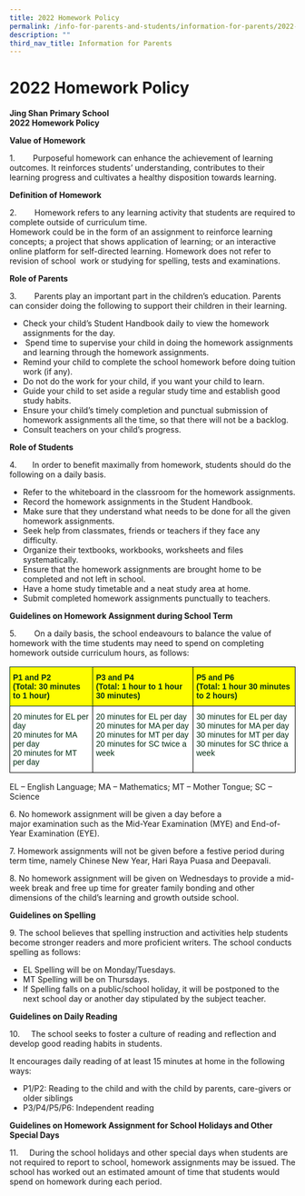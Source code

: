 ```yaml
---
title: 2022 Homework Policy
permalink: /info-for-parents-and-students/information-for-parents/2022-homework-policy/
description: ""
third_nav_title: Information for Parents
---
```

# **2022 Homework Policy**

**Jing Shan Primary School**  
**2022 Homework Policy**

**Value of Homework**

1.        Purposeful homework can enhance the achievement of learning outcomes. It reinforces students’ understanding, contributes to their learning progress and cultivates a healthy disposition towards learning.

**Definition of Homework**

2.        Homework refers to any learning activity that students are required to complete outside of curriculum time.   
Homework could be in the form of an assignment to reinforce learning concepts; a project that shows application of learning; or an interactive online platform for self-directed learning. Homework does not refer to revision of school  work or studying for spelling, tests and examinations.

**Role of Parents**

3.        Parents play an important part in the children’s education. Parents can consider doing the following to support their children in their learning.

* Check your child’s Student Handbook daily to view the homework assignments for the day.
*  Spend time to supervise your child in doing the homework assignments and learning through the homework assignments.
* Remind your child to complete the school homework before doing tuition work (if any).
* Do not do the work for your child, if you want your child to learn.
* Guide your child to set aside a regular study time and establish good study habits.
* Ensure your child’s timely completion and punctual submission of homework assignments all the time, so that there will not be a backlog.
* Consult teachers on your child’s progress.

**Role of Students**

4.       In order to benefit maximally from homework, students should do the following on a daily basis.

* Refer to the whiteboard in the classroom for the homework assignments.
* Record the homework assignments in the Student Handbook.
* Make sure that they understand what needs to be done for all the given homework assignments.
* Seek help from classmates, friends or teachers if they face any difficulty.
* Organize their textbooks, workbooks, worksheets and files systematically.
* Ensure that the homework assignments are brought home to be completed and not left in school.
* Have a home study timetable and a neat study area at home.  
* Submit completed homework assignments punctually to teachers.

**Guidelines on Homework Assignment during School Term**

5.        On a daily basis, the school endeavours to balance the value of homework with the time students may need to spend on completing homework outside curriculum hours, as follows:

<table style="border-collapse:collapse;border-spacing:0" class="tg"><thead><tr><th style="background-color:#FF0;border-color:#002d13;border-style:solid;border-width:1px;color:#002d13;font-family:Arial, sans-serif;font-size:14px;font-weight:bold;overflow:hidden;padding:10px 5px;text-align:left;vertical-align:top;word-break:normal">P1 and P2<br>(Total: 30 minutes to 1 hour)</th><th style="background-color:#FF0;border-color:black;border-style:solid;border-width:1px;color:#002d13;font-family:Arial, sans-serif;font-size:14px;font-weight:bold;overflow:hidden;padding:10px 5px;text-align:left;vertical-align:top;word-break:normal">P3 and P4<br>(Total: 1 hour to 1 hour 30 minutes)</th><th style="background-color:#FF0;border-color:black;border-style:solid;border-width:1px;color:#002d13;font-family:Arial, sans-serif;font-size:14px;font-weight:bold;overflow:hidden;padding:10px 5px;text-align:left;vertical-align:top;word-break:normal">P5 and P6<br>(Total: 1 hour 30 minutes to 2 hours)</th></tr></thead><tbody><tr><td style="background-color:#FFF;border-color:black;border-style:solid;border-width:1px;color:#002d13;font-family:Arial, sans-serif;font-size:14px;overflow:hidden;padding:10px 5px;text-align:left;vertical-align:top;word-break:normal">20 minutes for EL per day<br>20 minutes for MA per day<br>20 minutes for MT per day</td><td style="background-color:#FFF;border-color:black;border-style:solid;border-width:1px;color:#002d13;font-family:Arial, sans-serif;font-size:14px;overflow:hidden;padding:10px 5px;text-align:left;vertical-align:top;word-break:normal">20 minutes for EL per day<br>20 minutes for MA per day<br>20 minutes for MT per day<br>20 minutes for SC twice a week</td><td style="background-color:#FFF;border-color:black;border-style:solid;border-width:1px;color:#002d13;font-family:Arial, sans-serif;font-size:14px;overflow:hidden;padding:10px 5px;text-align:left;vertical-align:top;word-break:normal">30 minutes for EL per day<br>30 minutes for MA per day<br>30 minutes for MT per day<br>30 minutes for SC thrice a week</td></tr></tbody></table>
EL – English Language; MA – Mathematics; MT – Mother Tongue; SC – Science


6. No homework assignment will be given a day before a major examination such as the Mid-Year Examination (MYE) and End-of-Year Examination (EYE).

7. Homework assignments will not be given before a festive period during term time, namely Chinese New Year, Hari Raya Puasa and Deepavali.

8. No homework assignment will be given on Wednesdays to provide a mid-week break and free up time for greater family bonding and other dimensions of the child’s learning and growth outside school.

**Guidelines on Spelling**

9. The school believes that spelling instruction and activities help students become stronger readers and more proficient writers. The school conducts spelling as follows:

* EL Spelling will be on Monday/Tuesdays.
* MT Spelling will be on Thursdays.
* If Spelling falls on a public/school holiday, it will be postponed to the next school day or another day stipulated by the subject teacher.

**Guidelines on Daily Reading**

10.     The school seeks to foster a culture of reading and reflection and develop good reading habits in students.

It encourages daily reading of at least 15 minutes at home in the following ways:

* P1/P2: Reading to the child and with the child by parents, care-givers or older siblings
* P3/P4/P5/P6: Independent reading

**Guidelines on Homework Assignment for School Holidays and Other Special Days**

11.     During the school holidays and other special days when students are not required to report to school, homework assignments may be issued. The school has worked out an estimated amount of time that students would spend on homework during each period.